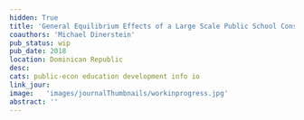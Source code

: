 ```yaml
---
hidden: True
title: 'General Equilibrium Effects of a Large Scale Public School Construction Project '
coauthors: 'Michael Dinerstein'
pub_status: wip
pub_date: 2018
location: Dominican Republic
desc:
cats: public-econ education development info io
link_jour:
image:   'images/journalThumbnails/workinprogress.jpg'
abstract: ''
---
```


